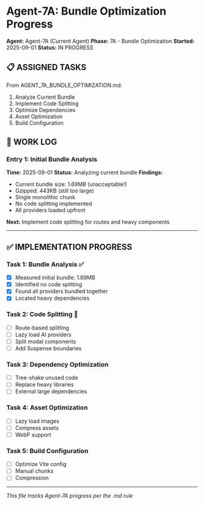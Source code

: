 # Agent-7A: Bundle Optimization Progress
**Agent:** Agent-7A (Current Agent)
**Phase:** 7A - Bundle Optimization
**Started:** 2025-09-01
**Status:** IN PROGRESS

## 📋 ASSIGNED TASKS
From AGENT_7A_BUNDLE_OPTIMIZATION.md:
1. Analyze Current Bundle
2. Implement Code Splitting
3. Optimize Dependencies
4. Asset Optimization
5. Build Configuration

## 📝 WORK LOG

### Entry 1: Initial Bundle Analysis
**Time:** 2025-09-01
**Status:** Analyzing current bundle
**Findings:**
- Current bundle size: 1.69MB (unacceptable!)
- Gzipped: 443KB (still too large)
- Single monolithic chunk
- No code splitting implemented
- All providers loaded upfront

**Next:** Implement code splitting for routes and heavy components

---

## ✅ IMPLEMENTATION PROGRESS

### Task 1: Bundle Analysis ✅
- [x] Measured initial bundle: 1.69MB
- [x] Identified no code splitting
- [x] Found all providers bundled together
- [x] Located heavy dependencies

### Task 2: Code Splitting 🔄
- [ ] Route-based splitting
- [ ] Lazy load AI providers
- [ ] Split modal components
- [ ] Add Suspense boundaries

### Task 3: Dependency Optimization
- [ ] Tree-shake unused code
- [ ] Replace heavy libraries
- [ ] External large dependencies

### Task 4: Asset Optimization
- [ ] Lazy load images
- [ ] Compress assets
- [ ] WebP support

### Task 5: Build Configuration
- [ ] Optimize Vite config
- [ ] Manual chunks
- [ ] Compression

---

*This file tracks Agent-7A progress per the .md rule*